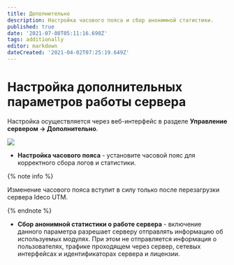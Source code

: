 ```yaml
---
title: Дополнительно
description: Настройка часового пояса и сбор анонимной статистики.
published: true
date: '2021-07-08T05:11:16.698Z'
tags: additionally
editor: markdown
dateCreated: '2021-04-02T07:25:19.649Z'
---
```


# Настройка дополнительных параметров работы сервера

Настройка осуществляется через веб-интерфейс в разделе **Управление сервером -&gt; Дополнительно**.

![](../../../_images/addition.png)

* **Настройка часового пояса** - установите часовой пояс для корректного сбора логов и статистики. 

{% note info %}

Изменение часового пояса вступит в силу только после перезагрузки сервера Ideco UTM.

{% endnote %}

* **Сбор анонимной статистики о работе сервера** - включение данного параметра разрешает серверу отправлять информацию об используемых модулях. При этом не отправляется информация о пользователях, трафике проходящем через сервер, сетевых интерфейсах и идентификаторах сервера и лицензии.

